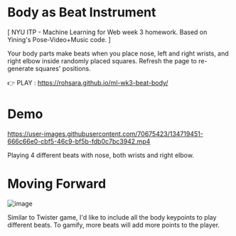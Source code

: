 # Body as Beat Instrument

[ NYU ITP - Machine Learning for Web week 3 homework. Based on Yining's Pose-Video+Music code. ]

Your body parts make beats when you place nose, left and right wrists, and right elbow inside randomly placed squares.
Refresh the page to re-generate squares' positions.

👉 PLAY : https://rohsara.github.io/ml-wk3-beat-body/

# Demo

https://user-images.githubusercontent.com/70675423/134719451-666c66e0-cbf5-46c9-bf5b-fdb0c7bc3942.mp4

Playing 4 different beats with nose, both wrists and right elbow.

# Moving Forward
![image](https://user-images.githubusercontent.com/70675423/134720765-52efcda0-727d-4170-b379-5855ef044f01.png)

Similar to Twister game, I'd like to include all the body keypoints to play different beats. 
To gamify, more beats will add more points to the player.
